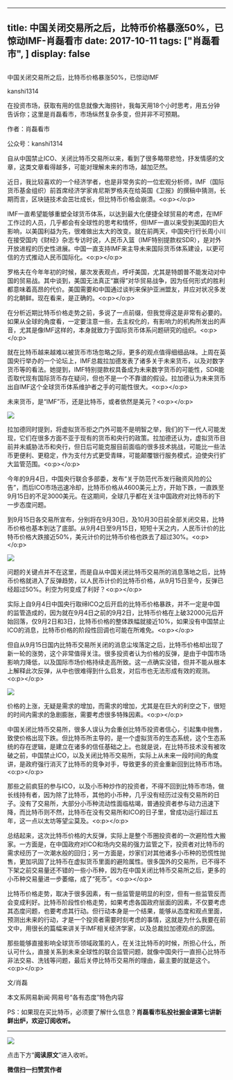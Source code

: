 
---
title:  中国关闭交易所之后，比特币价格暴涨50%，已惊动IMF-肖磊看市
date: 2017-10-11
tags: ["肖磊看市", ]
display: false
---


## 



中国关闭交易所之后，比特币价格暴涨50%，已惊动IMF




kanshi1314




在投资市场，获取有用的信息就像大海捞针，我每天用18个小时思考，用五分钟告诉你；这里是肖磊看市，市场纵然复杂多变，但并非不可预期。


作者：肖磊看市

公众号：kanshi1314



自从中国禁止ICO、关闭比特币交易所以来，看到了很多略带悲怆，抒发情感的文章，这类文章看得越多，可能对理解未来的市场，越加茫然。



近日，我比较喜欢的一个经济学者，也是非常务实的一位宏观分析师，IMF（国际货币基金组织）前首席经济学家肯尼斯罗格夫在给英国《卫报》的撰稿中猜测，长期而言，区块链技术会茁壮成长，但比特币价格会崩溃。<o:p></o:p>



IMF一直希望能够重塑全球货币体系，以达到最大化便捷全球贸易的考虑，在IMF工作过的人员，几乎都会有全球性的思考和情怀，但IMF一直以来受到美国的巨大影响，以美国利益为先，很难做出太大的改变。就在前两天，中国央行行长周小川在接受国内《财经》杂志专访时说，人民币入篮（IMF特别提款权SDR），是对外开放进程的历史性进展。中国一直支持IMF来主导未来国际货币体系建设，以更可信的方式推动人民币国际化。<o:p></o:p>



罗格夫在今年年初的时候，屡次发表观点，呼吁美国，尤其是特朗普不能发动对中国的贸易战。其中谈到，美国无法真正“赢得”对华贸易战争，因为任何形式的胜利都意味着高昂的代价。美国需要和中国通过谈判来保护亚洲盟友，并应对状况多发的北朝鲜。现在看来，是正确的。<o:p></o:p>



在分析近期比特币价格走势之前，多说了一点前缀，但我觉得这是非常有必要的。如果从全球的角度看，一定要注意一些，去主权化的，有影响力的机构所发出的声音，尤其是像IMF这样的，本身就致力于国际货币体系问题研究的组织。<o:p></o:p>



就在比特币越来越难以被货币市场忽略之际，更多的观点值得细细品味。上周在英国央行举办的一个论坛上，IMF总裁拉加德发表了诸多关于未来货币，以及对数字货币等的看法。她提到，IMF特别提款权具备成为未来数字货币的可能性，SDR能否取代现有国际货币存在疑问，但也不是一个不靠谱的假设。拉加德认为未来货币出自IMF这个全球货币体系维护者之手的可能性很大。<o:p></o:p>



未来货币，是“IMF”币，还是比特币，或者依然是美元？<o:p></o:p>



<img data-s="300,640" data-type="png" src="https://mmbiz.qpic.cn/mmbiz_png/rIYcHn0KrPSHnpJox1icja9CPiaxiacQ6icOYGwNLslictiaWgF8OXNaSwcrp7EGaX2dC8GguyYPIgpSNkctfIWTtm8w/0?wx_fmt=png" class="" data-ratio="1.7777777777777777" data-w="1242"/>



拉加德同时提到，将虚拟货币拒之门外可能不是明智之举，我们的下一代人可能发现，它们在很多方面不亚于现有的货币和央行的政策。拉加德还认为，虚拟货币目前并未威胁法币和央行，但日后可能克服目前面临的很多技术挑战，可能比一些法币更便利、更稳定，作为支付方式更受青睐，可能颠覆银行服务模式，迫使央行扩大监管范围。<o:p></o:p>



今年的9月4日，中国央行联合多部委，发布“关于防范代币发行融资风险的公告”，而后ICO市场迅速冷却，比特币价格从4600美元上方，开始下跌，一直跌至9月15日的不足3000美元。在这期间，全球几乎都在关注中国政府对比特币的下一步态度问题。



到9月15日各交易所宣布，分别将在9月30日，及10月30日前全部关闭交易，比特币价格也基本到达了底部。从9月4日至9月15日，短短十天之内，人民币计价的比特币价格大跌接近50%，美元计价的比特币价格也跌去了超过30%。<o:p></o:p>



<img data-s="300,640" data-type="png" src="https://mmbiz.qpic.cn/mmbiz_png/rIYcHn0KrPSHnpJox1icja9CPiaxiacQ6icOjKhhnTMib0oobv3Rl3p6icmzuBI0SHwQpnnvg6AW3Icu38VGtgU6eDyQ/0?wx_fmt=png" class="" data-ratio="0.9436392914653784" data-w="1242"/>



问题的关键点并不在这里，而是自从中国关闭比特币交易所的消息落地之后，比特币价格就进入了反弹趋势，以人民币计价的比特币价格，从9月15日至今，反弹已经超过50%。利空为何变成了利好？<o:p></o:p>



实际上自9月4日中国央行取缔ICO之后开启的比特币价格暴跌，并不一定是中国的监管造成的，因为就在9月4日之前的9月2日，比特币价格在上破32000元后开始回落，仅9月2日和3日，比特币价格的整体跌幅就接近10%，如果没有中国禁止ICO的消息，比特币价格的阶段性回调也可能在所难免。<o:p></o:p>



但自从9月15日国内比特币交易所关闭的消息尘埃落定之后，比特币价格却出现了新一轮的涨势，这个非常值得关注。很多投资者认为价格的反弹，是由于中国市场影响力降低，以及国际市场价格持续走高所致。这一点确实没错，但并不能从根本上解释此次反弹，从中也很难得到什么启发，对后市也无法形成有效的观测。<o:p></o:p>



<img data-s="300,640" data-type="jpeg" src="https://mmbiz.qpic.cn/mmbiz_jpg/rIYcHn0KrPRSDsuaDLqZPXBDQYrbp4VSXPZ3e69jU2oibiaox83HWSZWomSpMIJqaUxibT5epL18tUXTsUFcuGFXQ/0?wx_fmt=jpeg" class="" data-ratio="0.7515625" data-w="1280"/>



价格的上涨，无疑是需求的增加，而需求的增加，尤其是在巨大的利空之下，很短的时间内需求的急剧膨胀，需要考虑很多特殊因素。<o:p></o:p>



中国关闭比特币交易所，很多人误认为会重创比特币投资者信心，引起集中抛售，致使价格出现下跌。但比特币所主导的，是一个虚拟货币的生态系统，这个生态系统的存在逻辑，是建立在诸多的信任基础之上。也就是说，在比特币技术没有被攻破之前，中国禁止ICO，以及关闭比特币交易所，实际上从未来一段时间的角度讲，是政府强行消灭了比特币的竞争对手，导致更多的资金重新回到比特币市场。<o:p></o:p>



那些之前疯狂的参与ICO，以及小币种炒作的投资者，不得不回到比特币市场，做长线持有者，因为除了比特币，其他的小币种，几乎没有经历过没有交易所的日子。没有了交易所，大部分小币种流动性面临枯竭，普通投资者参与动力迅速下降，而比特币则不然，比特币在没有交易所和ICO的日子里，曾成功运行超过五年，这一点以太坊等望尘莫及。<o:p></o:p>



总结起来，这次比特币价格的大反弹，实际上是整个币圈投资者的一次避险性大搬家。一方面是，在中国政府对ICO和场内交易的强力监管之下，投资者对比特币的需求经历了一次潮水般的回归；另一方面是，炒家们对其他诸多小币种的恐慌性抛售，更加巩固了比特币在虚拟货币里面的避险属性。很多国外的交易所，已不得不下架之前交易量还不错的一些小币种，因为在中国关闭比特币交易所之后，更多的小币种交易量进一步萎缩，成了“死币”。<o:p></o:p>



比特币价格走势，取决于很多因素，有一些监管是明显的利空，但有一些监管反而会变成利好。比特币阶段性价格走势，如果考虑各国政府层面的因素，不仅要考虑其态度问题，也要考虑其行动。但行动本身是一个结果，能够从态度和观点里面，预测出未来的行动，才是一个投资者需要时刻考虑的事情，这就是为什么我要在前文中，用很长的篇幅来讲关于IMF相关经济学家，以及总裁拉加德观点的原因。



那些能够直接影响全球货币领域政策的人，在关注比特币的时候，所担心什么，所认可什么，直接关系到未来全球性的联合监管问题，就像中国央行一直担心比特币非法交易、洗钱等问题，最后关停比特币交易所的理由，最主要的就是这个。<o:p></o:p>



文/肖磊



本文系网易新闻·网易号“各有态度”特色内容





PS：如果现在买比特币，必须要了解什么信息？**肖磊看市私投社掘金课第七讲新鲜出炉，欢迎订阅收听。**

****



<img data-s="300,640" data-type="png" src="https://mmbiz.qpic.cn/mmbiz_png/rIYcHn0KrPSHnpJox1icja9CPiaxiacQ6icOukvUD7gZXU9aEdy3qKEp8SDZrak0999FRQdH7gcjicZa1nfvWLwNnSQ/0?wx_fmt=png" class="" data-ratio="1.4066022544283414" data-w="1242"/>

点击下方“**阅读原文**”进入收听。


**微信扫一扫赞赏作者**















